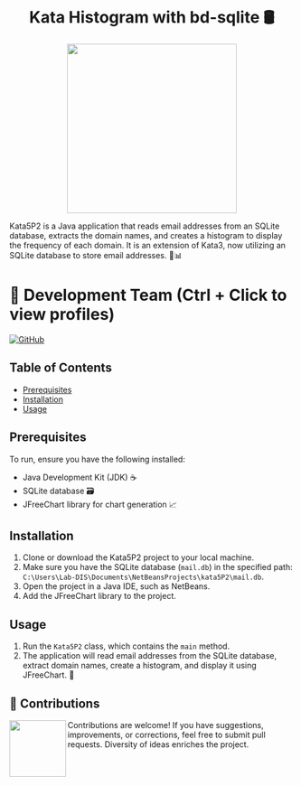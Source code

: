 <h1 align="center">Kata Histogram with bd-sqlite 🛢️</h1>

<p align="center">
  <img width="300px" src="https://github.com/AlejandroDavidArzolaSaavedra/Kata-Histogram-With-Sqlite/assets/90756437/c32f54a2-edf0-478c-be82-92146da58870"/>
</p>

Kata5P2 is a Java application that reads email addresses from an SQLite database, extracts the domain names, and creates a histogram to display the frequency of each domain. It is an extension of Kata3, now utilizing an SQLite database to store email addresses. 📧📊

# 👥 Development Team (Ctrl + Click to view profiles)

[![GitHub](https://img.shields.io/badge/GitHub-Alejandro%20David%20Arzola%20Saavedra-blue?style=flat-square&logo=github)](https://github.com/AlejandroDavidArzolaSaavedra)

## Table of Contents
- [Prerequisites](#prerequisites)
- [Installation](#installation)
- [Usage](#usage)
  
## Prerequisites
To run, ensure you have the following installed:
- Java Development Kit (JDK) ☕
- SQLite database 🗃️
- JFreeChart library for chart generation 📈

## Installation
1. Clone or download the Kata5P2 project to your local machine.
2. Make sure you have the SQLite database (`mail.db`) in the specified path: `C:\Users\Lab-DIS\Documents\NetBeansProjects\kata5P2\mail.db`.
3. Open the project in a Java IDE, such as NetBeans.
4. Add the JFreeChart library to the project.

## Usage
1. Run the `Kata5P2` class, which contains the `main` method.
2. The application will read email addresses from the SQLite database, extract domain names, create a histogram, and display it using JFreeChart. 🚀

## 🤝 Contributions

<img align="left" width="100" height="100" src="https://github.com/AlejandroDavidArzolaSaavedra/Kata-Working-With-Sqlite/assets/90756437/f83020eb-76e4-4224-87e4-ae2a2d370b05g"></a>
Contributions are welcome! If you have suggestions, improvements, or corrections, feel free to submit pull requests. Diversity of ideas enriches the project.

